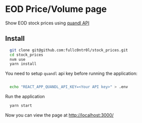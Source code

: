 # EOD Price/Volume page

Show EOD stock prices using [quandl API](https://www.quandl.com/)

## Install

```bash
  git clone git@github.com:fullc0ntr0l/stock_prices.git
  cd stock_prices
  nvm use
  yarn install
```

You need to setup `quandl` api key before running the application:

```bash

  echo "REACT_APP_QUANDL_API_KEY=<Your API key>" > .env
```

Run the application

```bash
  yarn start
```

Now you can view the page at [http://localhost:3000/](http://localhost:3000/)
